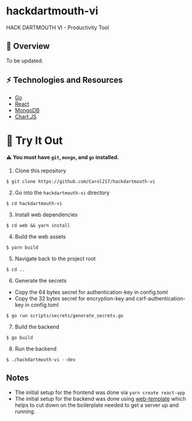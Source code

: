 # hackdartmouth-vi
HACK DARTMOUTH VI - Productivity Tool

## :pencil: Overview

To be updated.

## :zap: Technologies and Resources
- [Go](https://golang.org/)
- [React](https://reactjs.org/)
- [MongoDB](https://www.mongodb.com/)
- [Chart.JS](https://www.chartjs.org/)

# :balloon: Try It Out
#### :warning: You must have `git`, `mongo`, and `go` installed.

1. Clone this repository

```
$ git clone https://github.com/Carol217/hackdartmouth-vi
```

2. Go into the `hackdartmouth-vi` directory

```
$ cd hackdartmouth-vi
```

3. Install web dependencies

```
$ cd web && yarn install
```

4. Build the web assets

```
$ yarn build
```

5. Navigate back to the project root

```
$ cd ..
```

6. Generate the secrets

- Copy the 64 bytes secret for authentication-key in config.toml
- Copy the 32 bytes secret for encryption-key and csrf-authentication-key in config.toml

```
$ go run scripts/secrets/generate_secrets.go
```

7. Build the backend

```
$ go build
```

8. Run the backend

```
$ ./hackdartmouth-vi --dev
```

## Notes
- The initial setup for the frontend was done via `yarn create react-app`
- The initial setup for the backend was done using [web-template](https://github.com/PGo-Projects/web-template) which helps to cut down
  on the boilerplate needed to get a server up and running.
